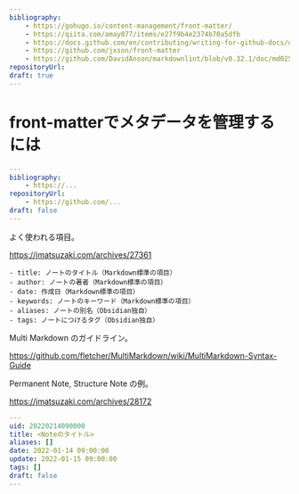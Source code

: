 ```yaml
---
bibliography: 
    - https://gohugo.io/content-management/front-matter/
    - https://qiita.com/amay077/items/e27f9b4e2374b70a5dfb
    - https://docs.github.com/en/contributing/writing-for-github-docs/using-yaml-frontmatter#effectivedate
    - https://github.com/jxson/front-matter
    - https://github.com/DavidAnson/markdownlint/blob/v0.32.1/doc/md025.md
repositoryUrl:
draft: true
---
```


# front-matterでメタデータを管理するには

```yaml
---
bibliography: 
    - https://...
repositoryUrl:
    - https://github.com/...
draft: false
---
```

よく使われる項目。

https://jmatsuzaki.com/archives/27361

    - title: ノートのタイトル（Markdown標準の項目）
    - author: ノートの著者（Markdown標準の項目）
    - date: 作成日（Markdown標準の項目）
    - keywords: ノートのキーワード（Markdown標準の項目）
    - aliases: ノートの別名（Obsidian独自）
    - tags: ノートにつけるタグ（Obsidian独自）

Multi Markdown のガイドライン。

https://github.com/fletcher/MultiMarkdown/wiki/MultiMarkdown-Syntax-Guide

Permanent Note, Structure Note の例。

https://jmatsuzaki.com/archives/28172

```yaml
---
uid: 20220214090000
title: <Noteのタイトル>
aliases: []
date: 2022-01-14 09:00:00
update: 2022-01-15 09:00:00
tags: []
draft: false
---
```
